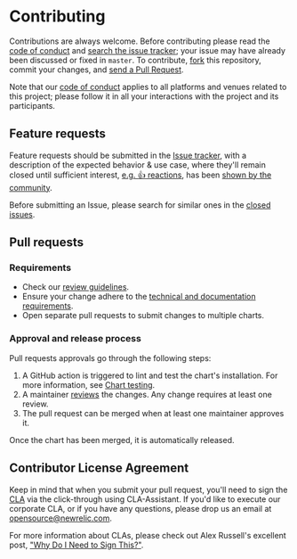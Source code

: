 # Contributing

Contributions are always welcome. Before contributing please read the
[code of conduct](./CODE_OF_CONDUCT.md) and [search the issue tracker](https://github.com/newrelic/helm-charts/issues); your issue may have already been discussed or fixed in `master`. To contribute, [fork](https://help.github.com/articles/fork-a-repo/) this repository, commit your changes, and [send a Pull Request](https://help.github.com/articles/using-pull-requests/).

Note that our [code of conduct](./CODE_OF_CONDUCT.md) applies to all platforms and venues related to this project; please follow it in all your interactions with the project and its participants.

## Feature requests

Feature requests should be submitted in the [Issue tracker](../../issues), with a description of the expected behavior & use case, where they'll remain closed until sufficient interest, [e.g. :+1: reactions](https://help.github.com/articles/about-discussions-in-issues-and-pull-requests/), has been [shown by the community](../../issues?q=label%3A%22votes+needed%22+sort%3Areactions-%2B1-desc).

Before submitting an Issue, please search for similar ones in the [closed issues](../../issues?q=is%3Aissue+is%3Aclosed+label%3Aenhancement).

## Pull requests

### Requirements

* Check our [review guidelines](./docs/review_guidelines.md).
* Ensure your change adhere to the [technical and documentation requirements](./docs/requirements.md).
* Open separate pull requests to submit changes to multiple charts.

### Approval and release process

Pull requests approvals go through the following steps:

1. A GitHub action is triggered to lint and test the chart's installation. For more information, see [Chart testing](./docs/chart_testing.md).
2. A maintainer [reviews](./docs/review_guidelines.md) the changes. Any change requires at least one review.
3. The pull request can be merged when at least one maintainer approves it.

Once the chart has been merged, it is automatically released.

## Contributor License Agreement

Keep in mind that when you submit your pull request, you'll need to sign the [CLA](./cla.md) via the click-through using CLA-Assistant. If you'd like to execute our corporate CLA, or if you have any questions, please drop us an email at opensource@newrelic.com.

For more information about CLAs, please check out Alex Russell's excellent post,
["Why Do I Need to Sign This?"](https://infrequently.org/2008/06/why-do-i-need-to-sign-this/).
